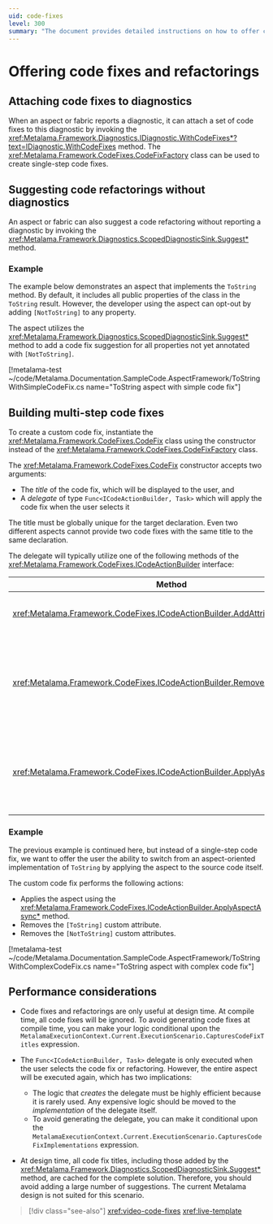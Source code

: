 ```yaml
---
uid: code-fixes
level: 300
summary: "The document provides detailed instructions on how to offer code fixes and refactorings using the Metalama Framework, including attaching code fixes to diagnostics, suggesting refactorings without diagnostics, and building multi-step code fixes. It also discusses performance considerations."
---
```


# Offering code fixes and refactorings

## Attaching code fixes to diagnostics

When an aspect or fabric reports a diagnostic, it can attach a set of code fixes to this diagnostic by invoking the <xref:Metalama.Framework.Diagnostics.IDiagnostic.WithCodeFixes*?text=IDiagnostic.WithCodeFixes> method. The <xref:Metalama.Framework.CodeFixes.CodeFixFactory> class can be used to create single-step code fixes.

## Suggesting code refactorings without diagnostics

An aspect or fabric can also suggest a code refactoring without reporting a diagnostic by invoking the <xref:Metalama.Framework.Diagnostics.ScopedDiagnosticSink.Suggest*> method.

### Example

The example below demonstrates an aspect that implements the `ToString` method. By default, it includes all public properties of the class in the `ToString` result. However, the developer using the aspect can opt-out by adding `[NotToString]` to any property.

The aspect utilizes the <xref:Metalama.Framework.Diagnostics.ScopedDiagnosticSink.Suggest*> method to add a code fix suggestion for all properties not yet annotated with `[NotToString]`.

[!metalama-test ~/code/Metalama.Documentation.SampleCode.AspectFramework/ToStringWithSimpleCodeFix.cs name="ToString aspect with simple code fix"]

## Building multi-step code fixes

To create a custom code fix, instantiate the <xref:Metalama.Framework.CodeFixes.CodeFix> class using the constructor instead of the <xref:Metalama.Framework.CodeFixes.CodeFixFactory> class.

The <xref:Metalama.Framework.CodeFixes.CodeFix> constructor accepts two arguments:

* The _title_ of the code fix, which will be displayed to the user, and
* A _delegate_ of type `Func<ICodeActionBuilder, Task>` which will apply the code fix when the user selects it

The title must be globally unique for the target declaration. Even two different aspects cannot provide two code fixes with the same title to the same declaration.

The delegate will typically utilize one of the following methods of the <xref:Metalama.Framework.CodeFixes.ICodeActionBuilder> interface:

| Method | Description |
|------|----|
| <xref:Metalama.Framework.CodeFixes.ICodeActionBuilder.AddAttributeAsync*> | Adds a custom attribute to a declaration.
| <xref:Metalama.Framework.CodeFixes.ICodeActionBuilder.RemoveAttributesAsync*> | Removes all custom attributes of a given type from a given declaration and all contained declarations.
| <xref:Metalama.Framework.CodeFixes.ICodeActionBuilder.ApplyAspectAsync*> | Transforms the source code using an aspect (as if it were applied as a live template).

### Example

The previous example is continued here, but instead of a single-step code fix, we want to offer the user the ability to switch from an aspect-oriented implementation of `ToString` by applying the aspect to the source code itself.

The custom code fix performs the following actions:

* Applies the aspect using the <xref:Metalama.Framework.CodeFixes.ICodeActionBuilder.ApplyAspectAsync*> method.
* Removes the `[ToString]` custom attribute.
* Removes the `[NotToString]` custom attributes.

[!metalama-test ~/code/Metalama.Documentation.SampleCode.AspectFramework/ToStringWithComplexCodeFix.cs name="ToString aspect with complex code fix"]

## Performance considerations

* Code fixes and refactorings are only useful at design time. At compile time, all code fixes will be ignored. To avoid generating code fixes at compile time, you can make your logic conditional upon the `MetalamaExecutionContext.Current.ExecutionScenario.CapturesCodeFixTitles` expression.

* The `Func<ICodeActionBuilder, Task>`  delegate is only executed when the user selects the code fix or refactoring. However, the entire aspect will be executed again, which has two implications:
  * The logic that _creates_ the delegate must be highly efficient because it is rarely used. Any expensive logic should be moved to the _implementation_ of the delegate itself.
  * To avoid generating the delegate, you can make it conditional upon the `MetalamaExecutionContext.Current.ExecutionScenario.CapturesCodeFixImplementations` expression.

* At design time, all code fix titles, including those added by the <xref:Metalama.Framework.Diagnostics.ScopedDiagnosticSink.Suggest*> method, are cached for the complete solution. Therefore, you should avoid adding a large number of suggestions. The current Metalama design is not suited for this scenario.


> [!div class="see-also"]
> <xref:video-code-fixes>
> <xref:live-template>
